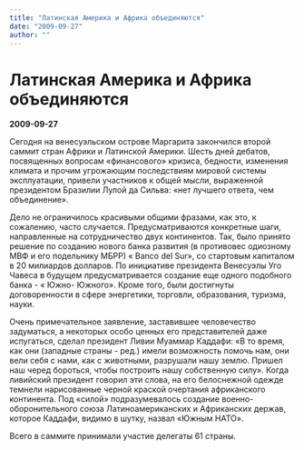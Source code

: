 ```yaml
---
title: "Латинская Америка и Африка объединяются"
date: "2009-09-27"
author: ""
---
```


# Латинская Америка и Африка объединяются

**2009-09-27** 

Сегодня на венесуэльском острове Маргарита закончился второй саммит стран Африки и Латинской Америки. Шесть дней дебатов, посвященных вопросам «финансового» кризиса, бедности, изменения климата и прочим угрожающим последствиям мировой системы эксплуатации, привели участников к общей мысли, выраженной президентом Бразилии Лулой да Сильва: «нет лучшего ответа, чем объединение».

Дело не ограничилось красивыми общими фразами, как это, к сожалению, часто случается. Предусматриваются конкретные шаги, направленные на сотрудничество двух континентов. Так, было принято решение по созданию нового банка развития (в противовес одиозному МВФ и его подельнику МБРР) « Banco del Sur», со стартовым капиталом в 20 милиардов долларов. По инициативе президента Венесуэлы Уго Чавеса в будущем предусматривается создание еще одного подобного банка - « Южно- Южного». Кроме того, были достигнуты договоренности в сфере энергетики, торговли, образования, туризма, науки.

Очень примечательное заявление, заставившее человечество задуматься, а некоторых особо ценных его представителей даже испугаться, сделал президент Ливии Муаммар Каддафи: «В то время, как они (западные страны - ред.) имели возможность помочь нам, они вели себя с нами, как с животными, разрушали нашу землю. Пришел наш черед бороться, чтобы построить нашу собственную силу». Когда ливийский президент говорил эти слова, на его белоснежной одежде темнели нарисованные черной краской очертания африканского континента. Под «силой» подразумевалось создание военно-оборонительного союза Латиноамериканских и Африканских держав, которое Каддафи, видимо в шутку, назвал «Южным НАТО».

Всего в саммите принимали участие делегаты 61 страны.